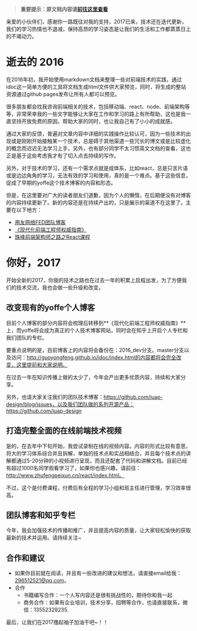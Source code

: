 

> **重要提示：原文档内容请[前往这里查看](https://github.com/GuoYongfeng/idoc/tree/2016_bak/md)**

亲爱的小伙伴们，感谢你一路既往对我的支持，2017已来，技术还在迭代更新，我们的学习热情也不退减，保持高昂的学习姿态是让我们的生活和工作都蒸蒸日上的不竭动力。

# 逝去的 2016

在2016年初，我开始使用markdown文档来整理一些对前端技术的实践，通过idoc这一简单方便的工具将文档生成html文件供大家预览，同时，将生成的整站资源通过github pages发布让所有人都可以预览。

很多朋友都会找我咨询前端相关的技术，包括移动端、react、node、前端架构等等，非常荣幸我的一些文字能够让大家在工作和学习的路上有所帮助，这也是我一直坚持开放免费的原因，帮助大家的同时，也让我自己有了小小的成就感。

通过大家的反馈，普遍对文章内容中详细的实践操作比较认可，因为一些技术的出现或是刚刚开始接触某一个技术，总是碍于其他渠道一些冗长的博文或是比较虚化的概念而迟迟无法学习上手，另外，也有部分同学不太习惯英文文档的查看，这也正是基于这些考虑我才有了切入点去持续的写作。

另外，对于技术的学习，还有一个需求点就是成体系，比如react，总是只言片语或是边边角角的学习，无法有效的学习和使用，真的是一个难点。基于这些信息，促成了早期的yoffe这个技术博客的内容和形态。

但是，在这里要对广大的读者朋友们道歉，因为个人的懒惰，在后期便没有对博客的内容持续更新了。新的内容还是在持续产出的，只是展示的渠道不在这里了。主要在以下地方：

- [用友网络FED团队博客](https://github.com/iuap-design/blog/issues)
- [《现代化前端工程师权威指南》](https://guoyongfeng.github.io/book/)
- [珠峰前端架构师之路之React课程](http://www.zhufengpeixun.cn/react/index.html)

# 你好，2017

开始全新的2017，你我的技术之路也在过去一年的积累上启程出发，为了方便我们的技术交流，我也会做一些升级和改变。

## 改变现有的yoffe个人博客

目前个人博客的部分内容将会梳理后转移到**《现代化前端工程师权威指南》**上，而yoffe将会成为真正的个人技术博客网站，同时会在知乎上开启个人专栏和我们团队的专栏。

要重点说明的是，目前博客上的内容将会备份在：2016_dev分支。master分支以及访问：http://guoyongfeng.github.io/idoc/index.html的内容都将会完全改变，这里提前和大家说明。

在过去一年在知识传播上做的太少了，今年会产出更多优质内容，持续和大家分享。

另外，也请大家关注我们的团队技术博客：https://github.com/iuap-design/blog/issues，以及我们团队做的系列开源产品：https://github.com/iuap-design

## 打造完整全面的在线前端技术视频

是的，在去年中下旬开始，我尝试录制在线的视频内容。内容的形式比较有意思，将大的学习体系综合并且拆解，单独的技术点和实战相结合，并且每个技术点的讲解都通过5-20分钟的小视频进行呈现，而且还配套了代码和讲解文档。目前已经有超过1000名同学观看学习了，如果你也感兴趣，请前往：http://www.zhufengpeixun.cn/react/index.html。

不过，这个是付费课程，付费后有全程的学习小组和班主任进行管理，学习效率很高。

## 团队博客和知乎专栏

今年，我会加强技术的传播和推广，并且提高内容的质量，让大家轻松愉快的获取最新的技术并运用。请持续关注~

## 合作和建议

- 如果你目前就在阅读，并且有一些改进的建议和想法，请直接email给我：296512521@qq.com。
- 合作
  - 书籍编写合作：一个人写内容还是很有挑战性的，期待你和我一起
  - 商务合作：如果有企业培训，技术分享，招聘等合作，也请直接联系，微信：13552329235.

最后，让我们在2017撸起袖子加油干吧~！！
